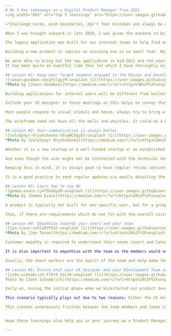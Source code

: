 ```yaml
---
# My 5 key takeaways as a Digital Product Manager from 2021
<img width="803" alt="top 5 learnings" src="https://user-images.githubusercontent.com/97093893/149153145-e1b445e3-63f9-4587-9284-282996cea11b.PNG">

>"Challenge norms, push boundaries, don't fear mistakes and always be open to learning." - JJ Wilson

When I was brought onboard in late 2020, I was given the mandate to build a new user-friendly application that would allow us to kill the legacy application that was being used at that point of time. 

The legacy application was built for our internal teams to help find out and fix the issues being faced by users from a technical standpoint. Over the course of time, other teams started using this application more and more. Since, this was not the original intent of building it, it was becoming quite cumbersome to maintain the data and to update the application as per the business users' specifications. 

Building a new product to replace an existing one is no small feat. Majorly, because your users are accustomed to a certain way of using the application and to break an existing habit is very difficult involving several protracted negotiations between all concerned parties.

We were able to bring out the new application in mid-2021 and the users loved it and thus, enabling us to finally let go of the legacy system.
It has been quite an eventful ride thus far which I have thoroughly enjoyed and keenly look forward to learning newer things to help improve myself while continuously striving to implement the learnings that I have listed below in all my endeavors.

## Lesson #1: Keep your Target segment engaged in the Design and Development right from the beginning - Wireframe helps
![jason-goodman-vbxyFxlgpjM-unsplash (1)](https://user-images.githubusercontent.com/97093893/149153227-7dd8e9ce-f1ba-4e29-8121-4195129c801f.jpg)
*Photo by [Jason Goodman](https://medium.com/r/?url=https%3A%2F%2Funsplash.com%2F%40jasongoodman_youxventures%3Futm_source%3Dunsplash%26utm_medium%3Dreferral%26utm_content%3DcreditCopyText) on [Unsplash](https://medium.com/r/?url=https%3A%2F%2Funsplash.com%2Fs%2Fphotos%2Flearning-and-development%3Futm_source%3Dunsplash%26utm_medium%3Dreferral%26utm_content%3DcreditCopyText)*

Building applications for internal users will be different from building applications for external users. But the essence remains the same and that is to ensure that you reach out to your target segment and involve them from the beginning.

Include your UX designer in these meetings as this helps to convey that you are serious in designing user-focused applications. Another advantage of this process is that during discussions, the designer could quickly grasp the user inputs and help create a UX wireframe that keeps those requirements in focus.

Most people respond to visual stimuli and hence, always try to bring a wireframe to the discussion to help them understand what you have in your mind. Presenting only datapoints will just confuse them.

The wireframe need not have all the bells and whistles. It could be a basic wireframe to help convey the concept to the users and to help them to provide inputs regarding what and how they would like to view the information on the application.

## Lesson #2: Over-communication is always better
![volodymyr-hryshchenko-V5vqWC9gyEU-unsplash (1)](https://user-images.githubusercontent.com/97093893/149153213-8424e81b-035b-46dc-8568-7f707287155e.jpg)
*Photo by [Volodymyr Hryshchenko](https://medium.com/r/?url=https%3A%2F%2Funsplash.com%2F%40lunarts%3Futm_source%3Dunsplash%26utm_medium%3Dreferral%26utm_content%3DcreditCopyText) on [Unsplash](https://medium.com/r/?url=https%3A%2F%2Funsplash.com%2Fs%2Fphotos%2Fcommunication%3Futm_source%3Dunsplash%26utm_medium%3Dreferral%26utm_content%3DcreditCopyText)*

Whether it is a new startup or a well-funded startup or an established firm, the management style differs. But, in whichever type of organization you work, the higher-ups would always be interested with the development progress and deliverable timelines.

And even though the user might not be interested with the technical development progress, they would always be keen to know the delivery timelines.

Keeping this in mind, it is always good to have regular review sessions with the users and management to ensure that all are on the same page regarding the development and timelines. This ensures that they are aware of any known or unknown delays and there is no major escalation(s) taking place which would only divert the time and attention to douse the fire instead of focusing on the product/solution development.

It is a good practice to send regular updates via emails detailing the features and functionalities deployed as part of the release and the target planned for the next release.

## Lesson #3: Learn how to say No
![gemma-evans-zj475haUy2M-unsplash (1)](https://user-images.githubusercontent.com/97093893/149153195-dc0dccda-e9ac-47e8-b7de-c25f1ae0a1cd.jpg)
*Photo by [Gemma Evans](https://medium.com/r/?url=https%3A%2F%2Funsplash.com%2F%40stayandroam%3Futm_source%3Dunsplash%26utm_medium%3Dreferral%26utm_content%3DcreditCopyText) on [Unsplash](https://medium.com/r/?url=https%3A%2F%2Funsplash.com%2Fcollections%2F4981086%2Fsaying-no%3Futm_source%3Dunsplash%26utm_medium%3Dreferral%26utm_content%3DcreditCopyText)*

A product is typically not built for one specific user, but for a group of users and hence there will be different set of requirements from various users. We need to strategize the requirements to ensure that they are in line with the vision of the product/solution.

Thus, if there are requirements which do not fit with the overall vision, we need to communicate the same with the users. I utilize the [MoSCoW](https://en.wikipedia.org/wiki/MoSCoW_method) prioritization framework with my users to help them identify which requirements make a better fit to the product scope and which ones are mere embellishments.

## Lesson #4: Empathize towards your users and your team
![jon-tyson-vVSleEYPSGY-unsplash (1)](https://user-images.githubusercontent.com/97093893/149153182-9e33cc6c-a4f3-4197-a2c8-2ef70bb6587d.jpg)
*Photo by [Jon Tyson](https://medium.com/r/?url=https%3A%2F%2Funsplash.com%2F%40jontyson%3Futm_source%3Dunsplash%26utm_medium%3Dreferral%26utm_content%3DcreditCopyText) on [Unsplash](https://medium.com/r/?url=https%3A%2F%2Funsplash.com%2Fs%2Fphotos%2Fempathy%3Futm_source%3Dunsplash%26utm_medium%3Dreferral%26utm_content%3DcreditCopyText)*

Customer empathy is required to understand their needs (overt and latent) and pain points. Our target users were pleasantly surprised when we brought our first developed wireframe to them and it really helped kickstart their continuous journey with us to help design a product that they themselves would regularly use.

It is also important to empathize with the team as the members would not be at their peak productivity all at the same time. Every team usually consists of two types of workers: smart workers and hard workers. Both are equally required for a successful delivery.

Usually, the smart workers are the spirit of the team and help make the team a more cohesive unit. The hard workers are typically a quiet lot and are usually considered to be slow with their deliverables. But, quite a few times in my career, I have observed them to provide good insights into a deliverable and find out bugs or issues which weren't considered by anyone.

## Lesson #5: Ensure that your UX designer and your Development Team are in sync with the designs
![john-schnobrich-FlPc9_VocJ4-unsplash (1)](https://user-images.githubusercontent.com/97093893/149153179-0eb4b54f-b3e0-4dae-a5f6-53d6030c184f.jpg)
Photo by [John Schnobrich](https://medium.com/r/?url=https%3A%2F%2Funsplash.com%2F%40johnschno%3Futm_source%3Dunsplash%26utm_medium%3Dreferral%26utm_content%3DcreditCopyText) on [Unsplash](https://medium.com/r/?url=https%3A%2F%2Funsplash.com%2Fs%2Fphotos%2Fempathy%3Futm_source%3Dunsplash%26utm_medium%3Dreferral%26utm_content%3DcreditCopyText)

Early on, during the initial phase when we kickstarted our product development journey, our designer would bring out awesome UX design screens for the UI. But our UI developers would struggle to deliver the same output as shown on the screens.

This scenario typically plays out due to two reasons: Either the UI developers are not experienced enough to bring those screens to life, or the designs could not be developed through existing technology stack defined for the development.

This creates unnecessary friction between the team members and leads to constant trade-off on the design.To avoid this scenario, it is encouraged to have Design Sprints to ensure that the designs are getting finalized as per the technical strength of the developers and helps push the developers to build upon their technical expertise to help provide amazing user experience.


Hope these learnings also help you in your journey as a Product Manager.

---
```

